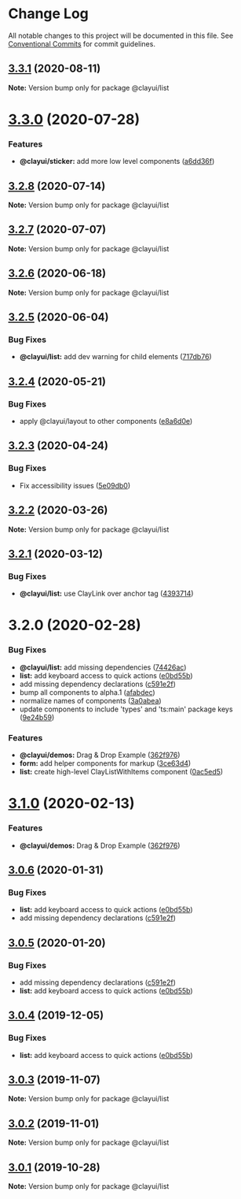# Change Log

All notable changes to this project will be documented in this file.
See [Conventional Commits](https://conventionalcommits.org) for commit guidelines.

## [3.3.1](https://github.com/liferay/clay/compare/@clayui/list@3.3.0...@clayui/list@3.3.1) (2020-08-11)

**Note:** Version bump only for package @clayui/list

# [3.3.0](https://github.com/liferay/clay/compare/@clayui/list@3.2.8...@clayui/list@3.3.0) (2020-07-28)

### Features

-   **@clayui/sticker:** add more low level components ([a6dd36f](https://github.com/liferay/clay/commit/a6dd36f))

## [3.2.8](https://github.com/liferay/clay/compare/@clayui/list@3.2.7...@clayui/list@3.2.8) (2020-07-14)

**Note:** Version bump only for package @clayui/list

## [3.2.7](https://github.com/liferay/clay/compare/@clayui/list@3.2.6...@clayui/list@3.2.7) (2020-07-07)

**Note:** Version bump only for package @clayui/list

## [3.2.6](https://github.com/liferay/clay/compare/@clayui/list@3.2.5...@clayui/list@3.2.6) (2020-06-18)

**Note:** Version bump only for package @clayui/list

## [3.2.5](https://github.com/liferay/clay/compare/@clayui/list@3.2.4...@clayui/list@3.2.5) (2020-06-04)

### Bug Fixes

-   **@clayui/list:** add dev warning for child elements ([717db76](https://github.com/liferay/clay/commit/717db76))

## [3.2.4](https://github.com/liferay/clay/compare/@clayui/list@3.2.3...@clayui/list@3.2.4) (2020-05-21)

### Bug Fixes

-   apply @clayui/layout to other components ([e8a6d0e](https://github.com/liferay/clay/commit/e8a6d0e))

## [3.2.3](https://github.com/liferay/clay/compare/@clayui/list@3.2.2...@clayui/list@3.2.3) (2020-04-24)

### Bug Fixes

-   Fix accessibility issues ([5e09db0](https://github.com/liferay/clay/commit/5e09db0))

## [3.2.2](https://github.com/liferay/clay/tree/master/packages/clay-list/compare/@clayui/list@3.2.1...@clayui/list@3.2.2) (2020-03-26)

**Note:** Version bump only for package @clayui/list

## [3.2.1](https://github.com/liferay/clay/tree/master/packages/clay-list/compare/@clayui/list@3.2.0...@clayui/list@3.2.1) (2020-03-12)

### Bug Fixes

-   **@clayui/list:** use ClayLink over anchor tag ([4393714](https://github.com/liferay/clay/commit/4393714))

# 3.2.0 (2020-02-28)

### Bug Fixes

-   **@clayui/list:** add missing dependencies ([74426ac](https://github.com/liferay/clay/commit/74426ac))
-   **list:** add keyboard access to quick actions ([e0bd55b](https://github.com/liferay/clay/commit/e0bd55b))
-   add missing dependency declarations ([c591e2f](https://github.com/liferay/clay/commit/c591e2f))
-   bump all components to alpha.1 ([afabdec](https://github.com/liferay/clay/commit/afabdec))
-   normalize names of components ([3a0abea](https://github.com/liferay/clay/commit/3a0abea))
-   update components to include 'types' and 'ts:main' package keys ([9e24b59](https://github.com/liferay/clay/commit/9e24b59))

### Features

-   **@clayui/demos:** Drag & Drop Example ([362f976](https://github.com/liferay/clay/commit/362f976))
-   **form:** add helper components for markup ([3ce63d4](https://github.com/liferay/clay/commit/3ce63d4))
-   **list:** create high-level ClayListWithItems component ([0ac5ed5](https://github.com/liferay/clay/commit/0ac5ed5))

# [3.1.0](https://github.com/liferay/clay/tree/master/packages/clay-list/compare/@clayui/list@3.0.6...@clayui/list@3.1.0) (2020-02-13)

### Features

-   **@clayui/demos:** Drag & Drop Example ([362f976](https://github.com/liferay/clay/commit/362f976))

## [3.0.6](https://github.com/liferay/clay/tree/master/packages/clay-list/compare/@clayui/list@3.0.3...@clayui/list@3.0.6) (2020-01-31)

### Bug Fixes

-   **list:** add keyboard access to quick actions ([e0bd55b](https://github.com/liferay/clay/commit/e0bd55b))
-   add missing dependency declarations ([c591e2f](https://github.com/liferay/clay/commit/c591e2f))

## [3.0.5](https://github.com/liferay/clay/tree/master/packages/clay-list/compare/@clayui/list@3.0.3...@clayui/list@3.0.5) (2020-01-20)

### Bug Fixes

-   add missing dependency declarations ([c591e2f](https://github.com/liferay/clay/commit/c591e2f))
-   **list:** add keyboard access to quick actions ([e0bd55b](https://github.com/liferay/clay/commit/e0bd55b))

## [3.0.4](https://github.com/liferay/clay/tree/master/packages/clay-list/compare/@clayui/list@3.0.3...@clayui/list@3.0.4) (2019-12-05)

### Bug Fixes

-   **list:** add keyboard access to quick actions ([e0bd55b](https://github.com/liferay/clay/commit/e0bd55b))

## [3.0.3](https://github.com/liferay/clay/tree/master/packages/clay-list/compare/@clayui/list@3.0.2...@clayui/list@3.0.3) (2019-11-07)

**Note:** Version bump only for package @clayui/list

## [3.0.2](https://github.com/liferay/clay/tree/master/packages/clay-list/compare/@clayui/list@3.0.1...@clayui/list@3.0.2) (2019-11-01)

**Note:** Version bump only for package @clayui/list

## [3.0.1](https://github.com/liferay/clay/tree/master/packages/clay-list/compare/@clayui/list@3.0.0...@clayui/list@3.0.1) (2019-10-28)

**Note:** Version bump only for package @clayui/list
